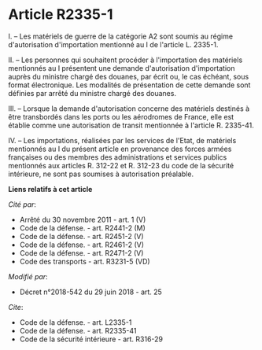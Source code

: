 # Article R2335-1

I. – Les matériels de guerre de la catégorie A2 sont soumis au régime d'autorisation d'importation mentionné au I de
l'article L. 2335-1.

II. – Les personnes qui souhaitent procéder à l'importation des matériels mentionnés au I présentent une demande
d'autorisation d'importation auprès du ministre chargé des douanes, par écrit ou, le cas échéant, sous format électronique.
Les modalités de présentation de cette demande sont définies par arrêté du ministre chargé des douanes.

III. – Lorsque la demande d'autorisation concerne des matériels destinés à être transbordés dans les ports ou les aérodromes
de France, elle est établie comme une autorisation de transit mentionnée à l'article R. 2335-41.

IV. – Les importations, réalisées par les services de l'Etat, de matériels mentionnés au I du présent article en provenance
des forces armées françaises ou des membres des administrations et services publics mentionnés aux articles R. 312-22 et R.
312-23 du code de la sécurité intérieure, ne sont pas soumises à autorisation préalable.

**Liens relatifs à cet article**

_Cité par_:

  - Arrêté du 30 novembre 2011 - art. 1 (V)
  - Code de la défense. - art. R2441-2 (M)
  - Code de la défense. - art. R2451-2 (V)
  - Code de la défense. - art. R2461-2 (V)
  - Code de la défense. - art. R2471-2 (V)
  - Code des transports - art. R3231-5 (VD)

_Modifié par_:

  - Décret n°2018-542 du 29 juin 2018 - art. 25

_Cite_:

  - Code de la défense. - art. L2335-1
  - Code de la défense. - art. R2335-41
  - Code de la sécurité intérieure - art. R316-29
